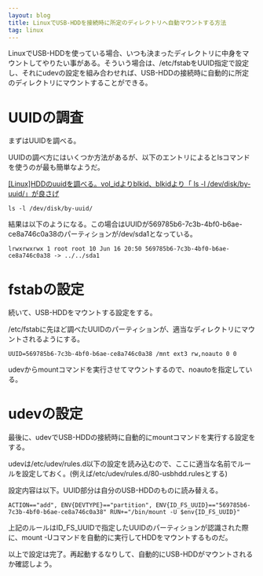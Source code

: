 ```yaml
---
layout: blog
title: LinuxでUSB-HDDを接続時に所定のディレクトリへ自動マウントする方法
tag: linux
---
```




LinuxでUSB-HDDを使っている場合、いつも決まったディレクトリに中身をマウントしてやりたい事がある。そういう場合は、/etc/fstabをUUID指定で設定し、それにudevの設定を組み合わせれば、USB-HDDの接続時に自動的に所定のディレクトリにマウントすることができる。

# UUIDの調査

まずはUUIDを調べる。

UUIDの調べ方にはいくつか方法があるが、以下のエントリによるとlsコマンドを使うのが最も簡単なようだ。

[\[Linux\]HDDのuuidを調べる。vol_idよりblkid、blkidより「 ls -l /dev/disk/by-uuid/」が良さげ](http://deginzabi163.wordpress.com/2011/09/18/linuxhdd%E3%81%AEuuid%E3%82%92%E8%AA%BF%E3%81%B9%E3%82%8B%E3%80%82vol_id%E3%82%88%E3%82%8Ablkid%E3%80%81blkid%E3%82%88%E3%82%8A%E3%80%8C-ls-l-devdiskby-uuid%E3%80%8D%E3%81%8C%E8%89%AF%E3%81%95/)

    ls -l /dev/disk/by-uuid/

結果は以下のようになる。この場合はUUIDが569785b6-7c3b-4bf0-b6ae-ce8a746c0a38のパーティションが/dev/sda1となっている。

    lrwxrwxrwx 1 root root 10 Jun 16 20:50 569785b6-7c3b-4bf0-b6ae-ce8a746c0a38 -> ../../sda1

# fstabの設定

続いて、USB-HDDをマウントする設定をする。

/etc/fstabに先ほど調べたUUIDのパーティションが、適当なディレクトリにマウントされるようにする。

    UUID=569785b6-7c3b-4bf0-b6ae-ce8a746c0a38 /mnt ext3 rw,noauto 0 0

udevからmountコマンドを実行させてマウントするので、noautoを指定している。

# udevの設定

最後に、udevでUSB-HDDの接続時に自動的にmountコマンドを実行する設定をする。

udevは/etc/udev/rules.d以下の設定を読み込むので、ここに適当な名前でルールを設定しておく。(例えば/etc/udev/rules.d/80-usbhdd.rulesとする)

設定内容は以下。UUID部分は自分のUSB-HDDのものに読み替える。

    ACTION=="add", ENV{DEVTYPE}=="partition", ENV{ID_FS_UUID}=="569785b6-7c3b-4bf0-b6ae-ce8a746c0a38" RUN+="/bin/mount -U $env{ID_FS_UUID}"

上記のルールはID_FS_UUIDで指定したUUIDのパーティションが認識された際に、mount -Uコマンドを自動的に実行してHDDをマウントするものだ。

以上で設定は完了。再起動するなりして、自動的にUSB-HDDがマウントされるか確認しよう。

